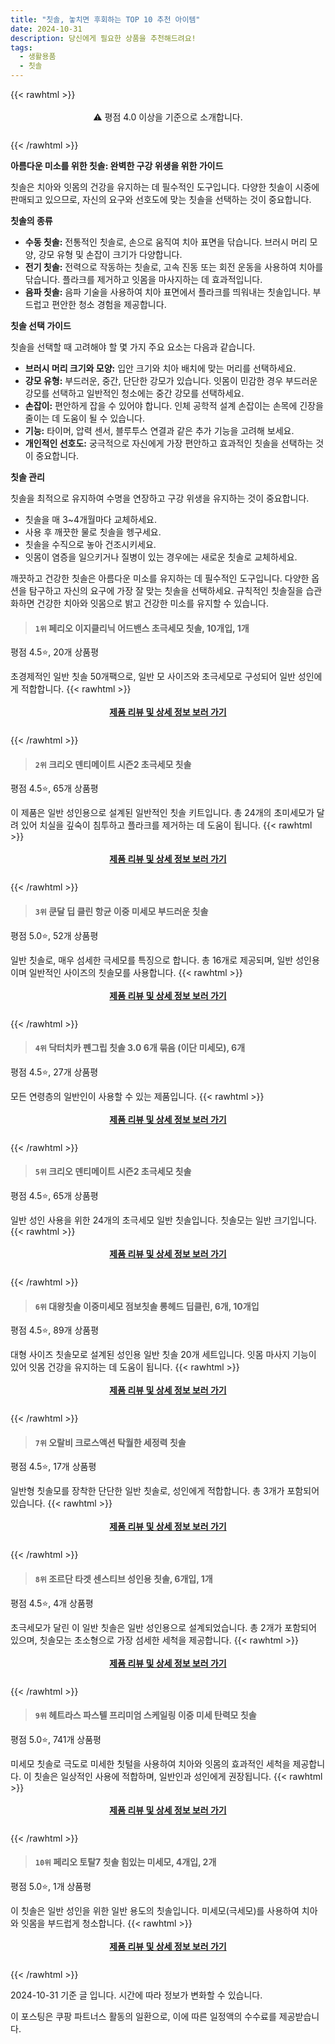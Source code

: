 ```yaml
---
title: "칫솔, 놓치면 후회하는 TOP 10 추천 아이템"
date: 2024-10-31
description: 당신에게 필요한 상품을 추천해드려요!
tags:
  - 생활용품
  - 칫솔
---
```

{{< rawhtml >}}<div class="toc" style="text-align: center; height: 50px; line-height: 2;">  <p>⚠️ 평점 4.0 이상을 기준으로 소개합니다.<br></p></div> {{< /rawhtml >}}

**아름다운 미소를 위한 칫솔: 완벽한 구강 위생을 위한 가이드**

칫솔은 치아와 잇몸의 건강을 유지하는 데 필수적인 도구입니다. 다양한 칫솔이 시중에 판매되고 있으므로, 자신의 요구와 선호도에 맞는 칫솔을 선택하는 것이 중요합니다.

**칫솔의 종류**

* **수동 칫솔:** 전통적인 칫솔로, 손으로 움직여 치아 표면을 닦습니다. 브러시 머리 모양, 강모 유형 및 손잡이 크기가 다양합니다.
* **전기 칫솔:** 전력으로 작동하는 칫솔로, 고속 진동 또는 회전 운동을 사용하여 치아를 닦습니다. 플라크를 제거하고 잇몸을 마사지하는 데 효과적입니다.
* **음파 칫솔:** 음파 기술을 사용하여 치아 표면에서 플라크를 띄워내는 칫솔입니다. 부드럽고 편안한 청소 경험을 제공합니다.

**칫솔 선택 가이드**

칫솔을 선택할 때 고려해야 할 몇 가지 주요 요소는 다음과 같습니다.

* **브러시 머리 크기와 모양:** 입안 크기와 치아 배치에 맞는 머리를 선택하세요.
* **강모 유형:** 부드러운, 중간, 단단한 강모가 있습니다. 잇몸이 민감한 경우 부드러운 강모를 선택하고 일반적인 청소에는 중간 강모를 선택하세요.
* **손잡이:** 편안하게 잡을 수 있어야 합니다. 인체 공학적 설계 손잡이는 손목에 긴장을 줄이는 데 도움이 될 수 있습니다.
* **기능:** 타이머, 압력 센서, 블루투스 연결과 같은 추가 기능을 고려해 보세요.
* **개인적인 선호도:** 궁극적으로 자신에게 가장 편안하고 효과적인 칫솔을 선택하는 것이 중요합니다.

**칫솔 관리**

칫솔을 최적으로 유지하여 수명을 연장하고 구강 위생을 유지하는 것이 중요합니다.

* 칫솔을 매 3~4개월마다 교체하세요.
* 사용 후 깨끗한 물로 칫솔을 헹구세요.
* 칫솔을 수직으로 놓아 건조시키세요.
* 잇몸이 염증을 일으키거나 질병이 있는 경우에는 새로운 칫솔로 교체하세요.

깨끗하고 건강한 칫솔은 아름다운 미소를 유지하는 데 필수적인 도구입니다. 다양한 옵션을 탐구하고 자신의 요구에 가장 잘 맞는 칫솔을 선택하세요. 규칙적인 칫솔질을 습관화하면 건강한 치아와 잇몸으로 밝고 건강한 미소를 유지할 수 있습니다.


>#### `1위` 페리오 이지클리닉 어드밴스 초극세모 칫솔, 10개입, 1개
평점 4.5⭐, 20개 상품평

초경제적인 일반 칫솔 50개팩으로, 일반 모 사이즈와 초극세모로 구성되어 일반 성인에게 적합합니다.
{{< rawhtml >}}<div class="toc" style="text-align: center; height: 50px; line-height: 2;"><p><b><a href="https://link.coupang.com/re/AFFSDP?lptag=AF5033054&pageKey=48176&itemId=19904497435&vendorItemId=88352795026&traceid=V0-153-8f4c4daf77b15e89&clickBeacon=0d3c2860-9732-11ef-9497-1f4ac08ff6dd%7E3&requestid=20241031114429764266749385&token=31850C%7CMIXED">제품 리뷰 및 상세 정보 보러 가기</a></b><br></p> </div>{{< /rawhtml >}}

>#### `2위` 크리오 덴티메이트 시즌2 초극세모 칫솔
평점 4.5⭐, 65개 상품평

이 제품은 일반 성인용으로 설계된 일반적인 칫솔 키트입니다. 총 24개의 초미세모가 달려 있어 치실을 깊숙이 침투하고 플라크를 제거하는 데 도움이 됩니다.
{{< rawhtml >}}<div class="toc" style="text-align: center; height: 50px; line-height: 2;"><p><b><a href="https://link.coupang.com/re/AFFSDP?lptag=AF5033054&pageKey=295455246&itemId=5014799734&vendorItemId=72324685015&traceid=V0-153-f8c5aac56c9bb741&requestid=20241031114429764266749385&token=31850C%7CMIXED">제품 리뷰 및 상세 정보 보러 가기</a></b><br></p> </div>{{< /rawhtml >}}

>#### `3위` 쿤달 딥 클린 항균 이중 미세모 부드러운 칫솔
평점 5.0⭐, 52개 상품평

일반 칫솔로, 매우 섬세한 극세모를 특징으로 합니다. 총 16개로 제공되며, 일반 성인용이며 일반적인 사이즈의 칫솔모를 사용합니다.
{{< rawhtml >}}<div class="toc" style="text-align: center; height: 50px; line-height: 2;"><p><b><a href="https://link.coupang.com/re/AFFSDP?lptag=AF5033054&pageKey=1847088562&itemId=3139881897&vendorItemId=83776711151&traceid=V0-153-c2c8bad84ee7d621&requestid=20241031114429764266749385&token=31850C%7CMIXED">제품 리뷰 및 상세 정보 보러 가기</a></b><br></p> </div>{{< /rawhtml >}}

>#### `4위` 닥터치카 펜그립 칫솔 3.0 6개 묶음 (이단 미세모), 6개
평점 4.5⭐, 27개 상품평

모든 연령층의 일반인이 사용할 수 있는 제품입니다.
{{< rawhtml >}}<div class="toc" style="text-align: center; height: 50px; line-height: 2;"><p><b><a href="https://link.coupang.com/re/AFFSDP?lptag=AF5033054&pageKey=7549285323&itemId=19863334686&vendorItemId=86964227119&traceid=V0-153-aa8af0b29a12ca2f&clickBeacon=0d3c2860-9732-11ef-998c-54d8a6bdea2f%7E3&requestid=20241031114429764266749385&token=31850C%7CMIXED">제품 리뷰 및 상세 정보 보러 가기</a></b><br></p> </div>{{< /rawhtml >}}

>#### `5위` 크리오 덴티메이트 시즌2 초극세모 칫솔
평점 4.5⭐, 65개 상품평

일반 성인 사용을 위한 24개의 초극세모 일반 칫솔입니다. 칫솔모는 일반 크기입니다.
{{< rawhtml >}}<div class="toc" style="text-align: center; height: 50px; line-height: 2;"><p><b><a href="https://link.coupang.com/re/AFFSDP?lptag=AF5033054&pageKey=295455246&itemId=19766859575&vendorItemId=5310365202&traceid=V0-153-f8c5aac56c9bb741&requestid=20241031114429764266749385&token=31850C%7CMIXED">제품 리뷰 및 상세 정보 보러 가기</a></b><br></p> </div>{{< /rawhtml >}}

>#### `6위` 대왕칫솔 이중미세모 점보칫솔 롱헤드 딥클린, 6개, 10개입
평점 4.5⭐, 89개 상품평

대형 사이즈 칫솔모로 설계된 성인용 일반 칫솔 20개 세트입니다. 잇몸 마사지 기능이 있어 잇몸 건강을 유지하는 데 도움이 됩니다.
{{< rawhtml >}}<div class="toc" style="text-align: center; height: 50px; line-height: 2;"><p><b><a href="https://link.coupang.com/re/AFFSDP?lptag=AF5033054&pageKey=7858551297&itemId=21879248384&vendorItemId=88927351017&traceid=V0-153-d7788ec9b4dcbce1&clickBeacon=0d3c2860-9732-11ef-b1d7-d087c316ade0%7E3&requestid=20241031114429764266749385&token=31850C%7CMIXED">제품 리뷰 및 상세 정보 보러 가기</a></b><br></p> </div>{{< /rawhtml >}}

>#### `7위` 오랄비 크로스액션 탁월한 세정력 칫솔
평점 4.5⭐, 17개 상품평

일반형 칫솔모를 장착한 단단한 일반 칫솔로, 성인에게 적합합니다. 총 3개가 포함되어 있습니다.
{{< rawhtml >}}<div class="toc" style="text-align: center; height: 50px; line-height: 2;"><p><b><a href="https://link.coupang.com/re/AFFSDP?lptag=AF5033054&pageKey=7828596381&itemId=21285100377&vendorItemId=5105412575&traceid=V0-153-adea349055e46c5e&requestid=20241031114429764266749385&token=31850C%7CMIXED">제품 리뷰 및 상세 정보 보러 가기</a></b><br></p> </div>{{< /rawhtml >}}

>#### `8위` 조르단 타겟 센스티브 성인용 칫솔, 6개입, 1개
평점 4.5⭐, 4개 상품평

초극세모가 달린 이 일반 칫솔은 일반 성인용으로 설계되었습니다. 총 2개가 포함되어 있으며, 칫솔모는 초소형으로 가장 섬세한 세척을 제공합니다.
{{< rawhtml >}}<div class="toc" style="text-align: center; height: 50px; line-height: 2;"><p><b><a href="https://link.coupang.com/re/AFFSDP?lptag=AF5033054&pageKey=1680667606&itemId=2863099090&vendorItemId=3118170352&traceid=V0-153-50929b3230fd2a5e&clickBeacon=0d3c2860-9732-11ef-844a-b078fd111682%7E3&requestid=20241031114429764266749385&token=31850C%7CMIXED">제품 리뷰 및 상세 정보 보러 가기</a></b><br></p> </div>{{< /rawhtml >}}

>#### `9위` 헤트라스 파스텔 프리미엄 스케일링 이중 미세 탄력모 칫솔
평점 5.0⭐, 741개 상품평

미세모 칫솔로 극도로 미세한 칫털을 사용하여 치아와 잇몸의 효과적인 세척을 제공합니다. 이 칫솔은 일상적인 사용에 적합하며, 일반인과 성인에게 권장됩니다.
{{< rawhtml >}}<div class="toc" style="text-align: center; height: 50px; line-height: 2;"><p><b><a href="https://link.coupang.com/re/AFFSDP?lptag=AF5033054&pageKey=8295835895&itemId=23927490840&vendorItemId=90949648104&traceid=V0-153-9ec97e2412129a02&requestid=20241031114429764266749385&token=31850C%7CMIXED">제품 리뷰 및 상세 정보 보러 가기</a></b><br></p> </div>{{< /rawhtml >}}

>#### `10위` 페리오 토탈7 칫솔 힘있는 미세모, 4개입, 2개
평점 5.0⭐, 1개 상품평

이 칫솔은 일반 성인을 위한 일반 용도의 칫솔입니다. 미세모(극세모)를 사용하여 치아와 잇몸을 부드럽게 청소합니다.
{{< rawhtml >}}<div class="toc" style="text-align: center; height: 50px; line-height: 2;"><p><b><a href="https://link.coupang.com/re/AFFSDP?lptag=AF5033054&pageKey=2245210640&itemId=19593351821&vendorItemId=88352838540&traceid=V0-153-4df05cf355302b60&clickBeacon=0d3c4f70-9732-11ef-aaf4-03497297652d%7E3&requestid=20241031114429764266749385&token=31850C%7CMIXED">제품 리뷰 및 상세 정보 보러 가기</a></b><br></p> </div>{{< /rawhtml >}}


2024-10-31 기준 글 입니다.
시간에 따라 정보가 변화할 수 있습니다.

이 포스팅은 쿠팡 파트너스 활동의 일환으로, 이에 따른 일정액의 수수료를 제공받습니다.